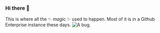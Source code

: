 ### Hi there 👋                       

This is where all the ✨ *magic* ✨ used to happen. Most of it is in a Github Enterprise instance these days. ![A bug.](http://i.imgur.com/G03cynD.gif) 

